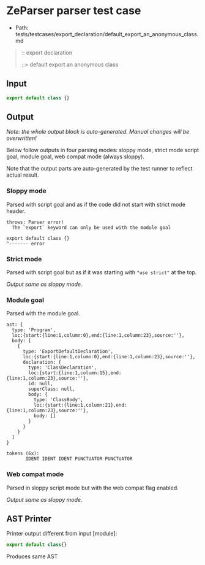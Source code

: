 # ZeParser parser test case

- Path: tests/testcases/export_declaration/default_export_an_anonymous_class.md

> :: export declaration
>
> ::> default export an anonymous class

## Input

`````js
export default class {}
`````

## Output

_Note: the whole output block is auto-generated. Manual changes will be overwritten!_

Below follow outputs in four parsing modes: sloppy mode, strict mode script goal, module goal, web compat mode (always sloppy).

Note that the output parts are auto-generated by the test runner to reflect actual result.

### Sloppy mode

Parsed with script goal and as if the code did not start with strict mode header.

`````
throws: Parser error!
  The `export` keyword can only be used with the module goal

export default class {}
^------- error
`````

### Strict mode

Parsed with script goal but as if it was starting with `"use strict"` at the top.

_Output same as sloppy mode._

### Module goal

Parsed with the module goal.

`````
ast: {
  type: 'Program',
  loc:{start:{line:1,column:0},end:{line:1,column:23},source:''},
  body: [
    {
      type: 'ExportDefaultDeclaration',
      loc:{start:{line:1,column:0},end:{line:1,column:23},source:''},
      declaration: {
        type: 'ClassDeclaration',
        loc:{start:{line:1,column:15},end:{line:1,column:23},source:''},
        id: null,
        superClass: null,
        body: {
          type: 'ClassBody',
          loc:{start:{line:1,column:21},end:{line:1,column:23},source:''},
          body: []
        }
      }
    }
  ]
}

tokens (6x):
       IDENT IDENT IDENT PUNCTUATOR PUNCTUATOR
`````


### Web compat mode

Parsed in sloppy script mode but with the web compat flag enabled.

_Output same as sloppy mode._

## AST Printer

Printer output different from input [module]:

````js
export default class{}
````

Produces same AST
